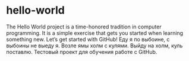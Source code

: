 # hello-world
The Hello World project is a time-honored tradition in computer programming. It is a simple exercise that gets you started when learning something new. Let’s get started with GitHub!
Еду я по выбоине, с выбоины не выеду я.
Возле ямы холм с кулями. Выйду на холм, куль поставлю.
Тестовый проект для обучения работе с GitHub.
